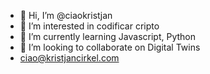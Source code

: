 - 👋 Hi, I’m @ciaokristjan
- 👀 I’m interested in  codificar cripto
- 🌱 I’m currently learning Javascript, Python
- 💞️ I’m looking to collaborate on Digital Twins
- ciao@kristjancirkel.com
<!---
ciaokristjan/ciaokristjan is a ✨ special ✨ repository because its `README.md` (this file) appears on your GitHub profile.
You can click the Preview link to take a look at your changes.
--->
